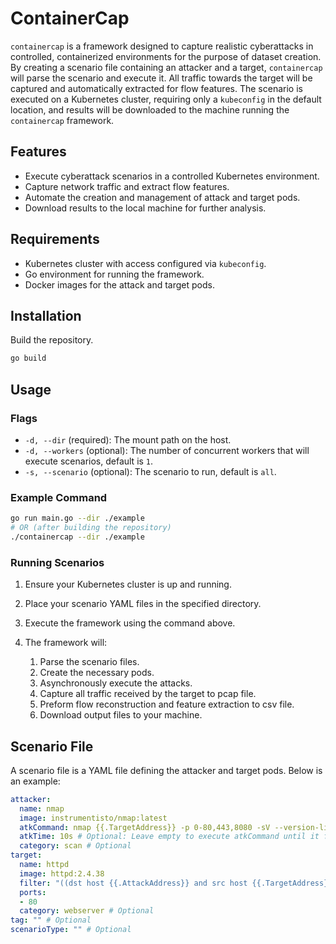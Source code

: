 
# ContainerCap

`containercap` is a framework designed to capture realistic cyberattacks in controlled, containerized environments for the purpose of dataset creation. By creating a scenario file containing an attacker and a target, `containercap` will parse the scenario and execute it. All traffic towards the target will be captured and automatically extracted for flow features. The scenario is executed on a Kubernetes cluster, requiring only a `kubeconfig` in the default location, and results will be downloaded to the machine running the `containercap` framework.

## Features

- Execute cyberattack scenarios in a controlled Kubernetes environment.
- Capture network traffic and extract flow features.
- Automate the creation and management of attack and target pods.
- Download results to the local machine for further analysis.

## Requirements

- Kubernetes cluster with access configured via `kubeconfig`.
- Go environment for running the framework.
- Docker images for the attack and target pods.

## Installation

Build the repository.

```sh
go build
```

## Usage

### Flags

- `-d, --dir` (required): The mount path on the host.
- `-d, --workers` (optional): The number of concurrent workers that will execute scenarios, default is `1`.
- `-s, --scenario` (optional): The scenario to run, default is `all`.

### Example Command

```sh
go run main.go --dir ./example
# OR (after building the repository)
./containercap --dir ./example
```

### Running Scenarios

1. Ensure your Kubernetes cluster is up and running.
2. Place your scenario YAML files in the specified directory.
3. Execute the framework using the command above.
4. The framework will:

    1. Parse the scenario files.
    2. Create the necessary pods.
    3. Asynchronously execute the attacks.
    4. Capture all traffic received by the target to pcap file.
    5. Preform flow reconstruction and feature extraction to csv file.
    6. Download output files to your machine.

## Scenario File

A scenario file is a YAML file defining the attacker and target pods. Below is an example:

```yaml
attacker:
  name: nmap
  image: instrumentisto/nmap:latest
  atkCommand: nmap {{.TargetAddress}} -p 0-80,443,8080 -sV --version-light -T3
  atkTime: 10s # Optional: Leave empty to execute atkCommand until it finishes.
  category: scan # Optional
target:
  name: httpd
  image: httpd:2.4.38
  filter: "((dst host {{.AttackAddress}} and src host {{.TargetAddress}}) or (dst host {{.TargetAddress}} and src host {{.AttackAddress}})) and not arp" # Optional, default
  ports:
  - 80
  category: webserver # Optional
tag: "" # Optional
scenarioType: "" # Optional
```

